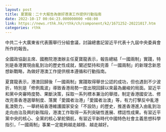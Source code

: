 ```yaml
---
layout: post
title: 夏寶龍：二十大報告為做好港澳工作提供行動指南
date: 2022-10-17 00:04:23.000000000 +08:00
link: https://news.rthk.hk/rthk/ch/component/k2/1671252-20221017.htm
categories: rthk
---
```


中共二十大廣東省代表團舉行分組會議，討論總書記習近平代表十九屆中央委員會所作的報告。

全國政協副主席、國務院港澳辦主任夏寶龍表示，報告總結「一國兩制」實踐，特別是香港實現由亂到治的歷史性成就，闡述堅持和完善「一國兩制」的新理念新思想新戰略，為做好港澳工作提供根本遵循和行動指南。

夏寶龍表示，港澳回歸後「一國兩制」實踐取得舉世公認的成功，但也遇到不少波折，特別是「修例風波」導致香港局勢一度出現回歸以來最為嚴峻的局面。習近平和黨中央審時度勢、果斷決策，採取一系列標本兼治的舉措，制定香港國安法、修改完善香港選舉制度、落實「愛國者治港」「愛國者治澳」等，有力打擊反中亂港亂澳勢力，一舉終結香港維護國家安全「不設防」的歷史，推進香港進入由亂到治走向由治及興的新階段，港澳工作取得一系列突破性進展、標誌性成果。有習近平黨中央的核心、全黨的核心掌舵領航，有習近平新時代中國特色社會主義思想科學指引，「一國兩制」事業一定能夠越走越穩、越走越好。
